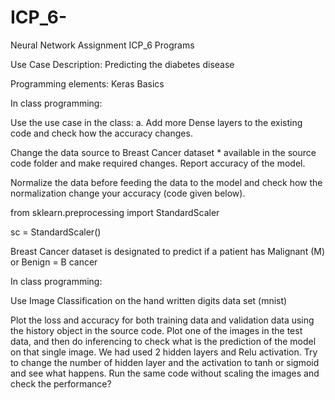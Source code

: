 # ICP_6-
Neural Network Assignment ICP_6 Programs

Use Case Description: Predicting the diabetes disease

Programming elements: Keras Basics

In class programming:

Use the use case in the class: a. Add more Dense layers to the existing code and check how the accuracy changes.

Change the data source to Breast Cancer dataset * available in the source code folder and make required changes. Report accuracy of the model.

Normalize the data before feeding the data to the model and check how the normalization change your accuracy (code given below).

from sklearn.preprocessing import StandardScaler

sc = StandardScaler()

Breast Cancer dataset is designated to predict if a patient has Malignant (M) or Benign = B cancer

In class programming:

Use Image Classification on the hand written digits data set (mnist)

Plot the loss and accuracy for both training data and validation data using the history object in the source code.
Plot one of the images in the test data, and then do inferencing to check what is the prediction of the model on that single image.
We had used 2 hidden layers and Relu activation. Try to change the number of hidden layer and the activation to tanh or sigmoid and see what happens.
Run the same code without scaling the images and check the performance?
